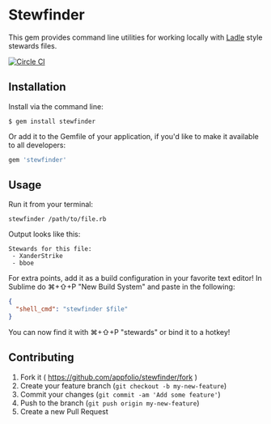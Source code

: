 # Stewfinder 

This gem provides command line utilities for working locally with [Ladle](https://github.com/appfolio/ladle) style stewards files.

[![Circle CI](https://circleci.com/gh/appfolio/stewfinder/tree/master.svg?style=svg)](https://circleci.com/gh/appfolio/stewfinder/tree/master)

## Installation

Install via the command line:

    $ gem install stewfinder

Or add it to the Gemfile of your application, if you'd like to make it available to all developers:

```ruby
gem 'stewfinder'
```

## Usage

Run it from your terminal:

    stewfinder /path/to/file.rb

Output looks like this:

    Stewards for this file:
     - XanderStrike
     - bboe

For extra points, add it as a build configuration in your favorite text editor! In Sublime do ⌘+⇧+P "New Build System" and paste in the following:

```json
{
  "shell_cmd": "stewfinder $file"
}
```

You can now find it with ⌘+⇧+P "stewards" or bind it to a hotkey!

## Contributing

1. Fork it ( https://github.com/appfolio/stewfinder/fork )
2. Create your feature branch (`git checkout -b my-new-feature`)
3. Commit your changes (`git commit -am 'Add some feature'`)
4. Push to the branch (`git push origin my-new-feature`)
5. Create a new Pull Request
